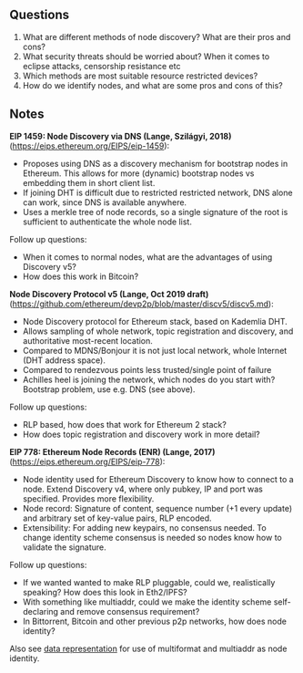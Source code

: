 ## Questions

1. What are different methods of node discovery? What are their pros and cons?
2. What security threats should be worried about? When it comes to eclipse attacks, censorship resistance etc
3. Which methods are most suitable resource restricted devices?
4. How do we identify nodes, and what are some pros and cons of this?

## Notes

**EIP 1459: Node Discovery via DNS (Lange, Szilágyi, 2018)** (https://eips.ethereum.org/EIPS/eip-1459):

- Proposes using DNS as a discovery mechanism for bootstrap nodes in Ethereum. This allows for more (dynamic) bootstrap nodes vs embedding them in short client list.
- If joining DHT is difficult due to restricted restricted network, DNS alone can work, since DNS is available anywhere.
- Uses a merkle tree of node records, so a single signature of the root is sufficient to authenticate the whole node list.

Follow up questions:
- When it comes to normal nodes, what are the advantages of using Discovery v5?
- How does this work in Bitcoin?

**Node Discovery Protocol v5 (Lange, Oct 2019 draft)** (https://github.com/ethereum/devp2p/blob/master/discv5/discv5.md):

- Node Discovery protocol for Ethereum stack, based on Kademlia DHT.
- Allows sampling of whole network, topic registration and discovery, and authoritative most-recent location.
- Compared to MDNS/Bonjour it is not just local network, whole Internet (DHT address space).
- Compared to rendezvous points less trusted/single point of failure
- Achilles heel is joining the network, which nodes do you start with? Bootstrap problem, use e.g. DNS (see above).

Follow up questions:
- RLP based, how does that work for Ethereum 2 stack?
- How does topic registration and discovery work in more detail?

**EIP 778: Ethereum Node Records (ENR) (Lange, 2017)** (https://eips.ethereum.org/EIPS/eip-778):

- Node identity used for Ethereum Discovery to know how to connect to a node. Extend Discovery v4, where only pubkey, IP and port was specified. Provides more flexibility.
- Node record: Signature of content, sequence number (+1 every update) and arbitrary set of key-value pairs, RLP encoded.
- Extensibility: For adding new keypairs, no consensus needed. To change identity scheme consensus is needed so nodes know how to validate the signature.

Follow up questions:
- If we wanted wanted to make RLP pluggable, could we, realistically speaking? How does this look in Eth2/IPFS?
- With something like multiaddr, could we make the identity scheme self-declaring and remove consensus requirement?
- In Bittorrent, Bitcoin and other previous p2p networks, how does node identity?

Also see [data representation](data-representation.md) for use of multiformat and multiaddr as node identity.


